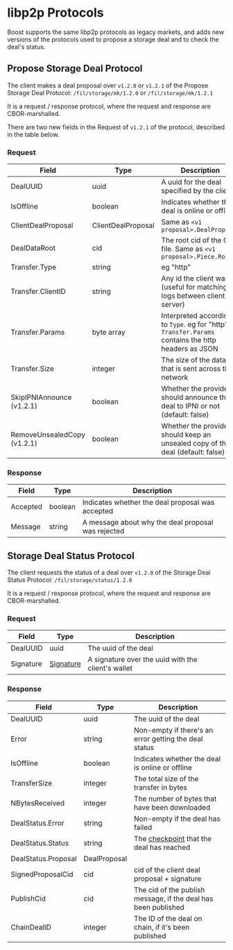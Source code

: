# libp2p Protocols

Boost supports the same libp2p protocols as legacy markets, and adds new versions of the protocols used to propose a storage deal and to check the deal's status.

## Propose Storage Deal Protocol

The client makes a deal proposal over `v1.2.0` or `v1.2.1` of the Propose Storage Deal Protocol: `/fil/storage/mk/1.2.0` or `/fil/storage/mk/1.2.1`

It is a request / response protocol, where the request and response are CBOR-marshalled.

There are two new fields in the Request of `v1.2.1` of the protocol, described in the table below.

### Request

| Field                       | Type               | Description                                                                                        |
| --------------------------- | ------------------ | -------------------------------------------------------------------------------------------------- |
| DealUUID                    | uuid               | A uuid for the deal specified by the client                                                        |
| IsOffline                   | boolean            | Indicates whether the deal is online or offline                                                    |
| ClientDealProposal          | ClientDealProposal | Same as `<v1 proposal>.DealProposal`                                                               |
| DealDataRoot                | cid                | The root cid of the CAR file. Same as `<v1 proposal>.Piece.Root`                                   |
| Transfer.Type               | string             | eg "http"                                                                                          |
| Transfer.ClientID           | string             | Any id the client wants (useful for matching logs between client and server)                       |
| Transfer.Params             | byte array         | Interpreted according to `Type`. eg for "http" `Transfer.Params` contains the http headers as JSON |
| Transfer.Size               | integer            | The size of the data that is sent across the network                                               |
| SkipIPNIAnnounce (v1.2.1)   | boolean            | Whether the provider should announce the deal to IPNI or not (default: false)                      |
| RemoveUnsealedCopy (v1.2.1) | boolean            | Whether the provider should keep an unsealed copy of the deal (default: false)                     |

### Response

| Field    | Type    | Description                                        |
| -------- | ------- | -------------------------------------------------- |
| Accepted | boolean | Indicates whether the deal proposal was accepted   |
| Message  | string  | A message about why the deal proposal was rejected |

## Storage Deal Status Protocol

The client requests the status of a deal over `v1.2.0` of the Storage Deal Status Protocol: `/fil/storage/status/1.2.0`

It is a request / response protocol, where the request and response are CBOR-marshalled.

### Request

| Field     | Type                                                                                                                                      | Description                                        |
| --------- | ----------------------------------------------------------------------------------------------------------------------------------------- | -------------------------------------------------- |
| DealUUID  | uuid                                                                                                                                      | The uuid of the deal                               |
| Signature | [Signature](https://github.com/filecoin-project/go-state-types/blob/057cdfb837f7a0309c1607c7c4640f315e51d7af/crypto/signature.go#L36-L39) | A signature over the uuid with the client's wallet |

### Response

| Field               | Type         | Description                                                                                                                                                                                   |
| ------------------- | ------------ | --------------------------------------------------------------------------------------------------------------------------------------------------------------------------------------------- |
| DealUUID            | uuid         | The uuid of the deal                                                                                                                                                                          |
| Error               | string       | Non-empty if there's an error getting the deal status                                                                                                                                         |
| IsOffline           | boolean      | Indicates whether the deal is online or offline                                                                                                                                               |
| TransferSize        | integer      | The total size of the transfer in bytes                                                                                                                                                       |
| NBytesReceived      | integer      | The number of bytes that have been downloaded                                                                                                                                                 |
| DealStatus.Error    | string       | Non-empty if the deal has failed                                                                                                                                                              |
| DealStatus.Status   | string       | The [checkpoint](https://github.com/filecoin-project/boost/blob/4fb17ba117784479e09db4012a3abf9862b8afd9/storagemarket/types/dealcheckpoints/checkpoints.go#L7-L15) that the deal has reached |
| DealStatus.Proposal | DealProposal |                                                                                                                                                                                               |
| SignedProposalCid   | cid          | cid of the client deal proposal + signature                                                                                                                                                   |
| PublishCid          | cid          | The cid of the publish message, if the deal has been published                                                                                                                                |
| ChainDealID         | integer      | The ID of the deal on chain, if it's been published                                                                                                                                           |
